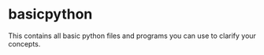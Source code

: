 # basicpython
This contains all basic python files and programs you can use to clarify your concepts.
